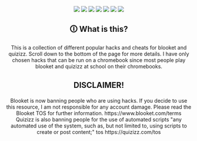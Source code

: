 <div align="center"> <img src="https://img.shields.io/badge/quizizz%20room code-working-success"></img>  <img src="https://img.shields.io/badge/quizizz%20manual answers-working-success"></img>  <img src="https://img.shields.io/badge/quizizz%20force start-untested-important"></img>  <img src="https://img.shields.io/badge/quizizz%20kick-untested-important"></img>  <img src="https://img.shields.io/badge/blooket%20container highlight-untested-important"></img>  <img src="https://img.shields.io/badge/blooket%20answer website-working-success"></img>  <img src="https://img.shields.io/badge/blooket%20all characters-untested-important"></img></div>


## <p align="center">🛈 What is this?</p>

<p align="center">This is a collection of different popular hacks and cheats for blooket and quizizz. Scroll down to the bottom of the page for more details. I have only chosen hacks that can be run on a chromebook since most people play blooket and quizizz at school on their chromebooks.

## <p align="center">DISCLAIMER!</p>

<p align="center">Blooket is now banning people who are using hacks. If you decide to use this resource, I am not responsible for any account damage. Please read the Blooket TOS for further information. https://www.blooket.com/terms <br>
Quizizz is also banning people for the use of automated scripts "any automated use of the system, such as, but not limited to, using scripts to create or post content;" tos https://quizizz.com/tos</p>


